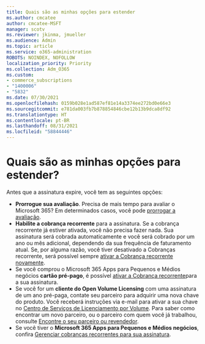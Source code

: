 ```yaml
---
title: Quais são as minhas opções para estender
ms.author: cmcatee
author: cmcatee-MSFT
manager: scotv
ms.reviewer: jkinma, jmueller
ms.audience: Admin
ms.topic: article
ms.service: o365-administration
ROBOTS: NOINDEX, NOFOLLOW
localization_priority: Priority
ms.collection: Adm_O365
ms.custom:
- commerce_subscriptions
- "1400006"
- "5832"
ms.date: 07/30/2021
ms.openlocfilehash: 0159b028e1ad587ef81e14a3374ee272bd0e66e3
ms.sourcegitcommit: e781da003fb7b878854846cbe12b13b9dca8df92
ms.translationtype: HT
ms.contentlocale: pt-BR
ms.lasthandoff: 08/31/2021
ms.locfileid: "58844446"
---
```

# <a name="what-are-my-options-to-extend"></a>Quais são as minhas opções para estender?

Antes que a assinatura expire, você tem as seguintes opções:

- **Prorrogue sua avaliação**.  Precisa de mais tempo para avaliar o Microsoft 365? Em determinados casos, você pode [prorrogar a avaliação](https://docs.microsoft.com/microsoft-365/commerce/extend-your-trial).  
- **Habilite a cobrança recorrente** para a assinatura. Se a cobrança recorrente já estiver ativada, você não precisa fazer nada. Sua assinatura será cobrada automaticamente e você será cobrado por um ano ou mês adicional, dependendo da sua frequência de faturamento atual. Se, por alguma razão, você tiver desativado a Cobranças recorrente, será possível sempre [ativar a Cobrança recorrente novamente](https://docs.microsoft.com/microsoft-365/commerce/subscriptions/renew-your-subscription).
- Se você comprou o Microsoft 365 Apps para Pequenos e Médios negócios **cartão pré-pago**, é possível [ativar a Cobrança recorrente](https://docs.microsoft.com/microsoft-365/commerce/subscriptions/renew-your-subscription)para a sua assinatura.
- Se você for um **cliente do Open Volume Licensing** com uma assinatura de um ano pré-paga, contate seu parceiro para adquirir uma nova chave do produto. Você receberá instruções via e-mail para ativar a sua chave no [Centro de Serviços de Licenciamento por Volume](https://go.microsoft.com/fwlink/p/?LinkID=282016). Para saber como encontrar um novo parceiro, ou o parceiro com quem você já trabalhou, consulte [Encontre o seu parceiro ou revendedor](https://docs.microsoft.com/microsoft-365/admin/manage/find-your-partner-or-reseller).
- Se você tiver o **Microsoft 365 Apps para Pequenos e Médios negócios**, confira [Gerenciar cobranças recorrentes para sua assinatura](https://docs.microsoft.com/microsoft-365/commerce/subscriptions/renew-your-subscription).
